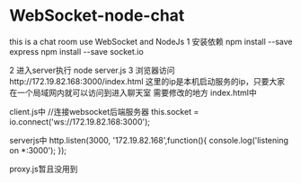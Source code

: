 # WebSocket-node-chat
this is a chat room use WebSocket and NodeJs 
1 安装依赖
npm install --save express
npm install --save socket.io

2 进入server执行 node server.js
3 浏览器访问http://172.19.82.168:3000/index.html
这里的ip是本机启动服务的ip，只要大家在一个局域网内就可以访问到进入聊天室
需要修改的地方 index.html中
 <script src="http://172.19.82.168:3000/socket.io/socket.io.js"></script>

client.js中
//连接websocket后端服务器
this.socket = io.connect('ws://172.19.82.168:3000');


serverjs中
http.listen(3000, '172.19.82.168',function(){
	console.log('listening on *:3000');
});

proxy.js暂且没用到